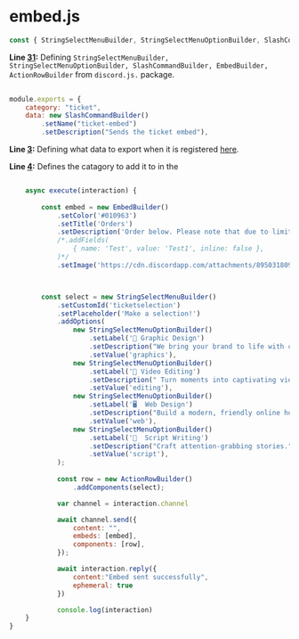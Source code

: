 # embed.js

``` javascript linenums="1"
const { StringSelectMenuBuilder, StringSelectMenuOptionBuilder, SlashCommandBuilder, EmbedBuilder, ActionRowBuilder  } = require('discord.js');
```
**Line [31](#__codelineno-0-1):**
Defining `StringSelectMenuBuilder, StringSelectMenuOptionBuilder, SlashCommandBuilder, EmbedBuilder, ActionRowBuilder` from `discord.js.` package.
``` javascript linenum="3"
 
module.exports = {
    category: "ticket",
    data: new SlashCommandBuilder()
        .setName("ticket-embed")
        .setDescription("Sends the ticket embed"),
```
**Line [3](#__codelineno-1-3):**
Defining what data to export when it is registered [here](../../index.js.md#get-commands-from-commands).

**Line [4](#__codelineno-1-4):**
Defines the catagory to add it to in the 
    

``` js linenums="9"

    async execute(interaction) {
        
        const embed = new EmbedBuilder()
            .setColor('#010963')
            .setTitle('Orders')
            .setDescription('Order below. Please note that due to limitations that I can\'t be bothered writing code to go around, you can only have one ticket open at a time over all the topics.')
            /*.addFields(
                { name: 'Test', value: 'Test1', inline: false },
            )*/
            .setImage('https://cdn.discordapp.com/attachments/895031809597902898/1193570431626657852/20240107_160151.png?ex=65ad3216&is=659abd16&hm=175289e178f2cb784ce2f30ede46af5b8b6f94f361a79ad5db059be928dc85ec&')
```

``` js


        const select = new StringSelectMenuBuilder()
            .setCustomId('ticketselection')
            .setPlaceholder('Make a selection!')
            .addOptions(
                new StringSelectMenuOptionBuilder()
                    .setLabel('🎨 Graphic Design')
                    .setDescription("We bring your brand to life with creative visuals.")
                    .setValue('graphics'),
                new StringSelectMenuOptionBuilder()
                    .setLabel('🎥 Video Editing')
                    .setDescription(" Turn moments into captivating videos.")
                    .setValue('editing'),
                new StringSelectMenuOptionBuilder()
                    .setLabel('🖥️  Web Design')
                    .setDescription("Build a modern, friendly online home.")
                    .setValue('web'),
                new StringSelectMenuOptionBuilder()
                    .setLabel('📝  Script Writing')
                    .setDescription("Craft attention-grabbing stories.")
                    .setValue('script'),
            );
               
            const row = new ActionRowBuilder()
                .addComponents(select);

            var channel = interaction.channel

            await channel.send({
                content: "",
                embeds: [embed],
                components: [row],
            });

            await interaction.reply({
                content:"Embed sent successfully",
                ephemeral: true
            })

            console.log(interaction)
    }
}
```